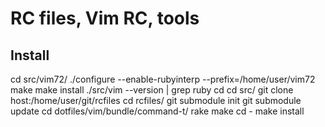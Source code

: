RC files, Vim RC, tools
========================

Install
------------------------

cd src/vim72/
./configure --enable-rubyinterp --prefix=/home/user/vim72
make
make install
./src/vim --version | grep ruby
cd
cd src/
git clone host:/home/user/git/rcfiles 
cd rcfiles/
git submodule init
git submodule update
cd dotfiles/vim/bundle/command-t/
rake make
cd -
make install
